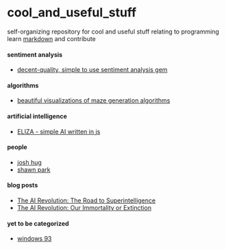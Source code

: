 # cool_and_useful_stuff
self-organizing repository for cool and useful stuff relating to programming
learn [markdown](https://help.github.com/articles/markdown-basics/) and contribute

#### sentiment analysis
- [decent-quality, simple to use sentiment analysis gem](https://github.com/7compass/sentimental)

#### algorithms
- [beautiful visualizations of maze generation algorithms](http://www.jamisbuck.org/presentations/rubyconf2011/index.html#)

#### artificial intelligence
- [ELIZA - simple AI written in js](http://www.masswerk.at/elizabot/)

#### people
- [josh hug](http://joshh.ug/)
- [shawn park](http://www.designbyroka.com/)


#### blog posts
- [The AI Revolution: The Road to Superintelligence](http://waitbutwhy.com/2015/01/artificial-intelligence-revolution-1.html)
- [The AI Revolution: Our Immortality or Extinction](http://waitbutwhy.com/2015/01/artificial-intelligence-revolution-2.html)

#### yet to be categorized
- [windows 93](http://www.windows93.net/)


